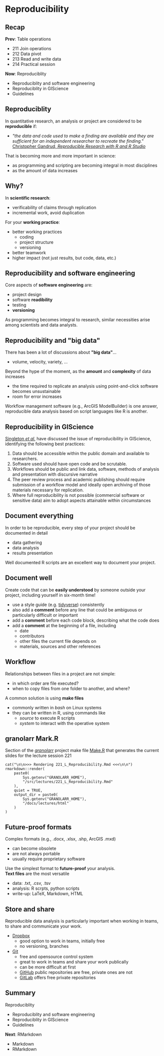 



# Reproducibility



## Recap

**Prev**: Table operations

- 211 Join operations
- 212 Data pivot
- 213 Read and write data
- 214 Practical session

**Now**: Reproduciblity

- Reproduciblity and software engineering
- Reproduciblity in GIScience
- Guidelines


## Reproduciblity

In quantitative research, an analysis or project are considered to be **reproducible** if:

- *"the data and code used to make a finding are available and they are sufficient for an independent researcher to recreate the finding."* [Christopher Gandrud, *Reproducible Research with R and R Studio*](https://www.crcpress.com/Reproducible-Research-with-R-and-R-Studio/Gandrud/p/book/9781498715379)

That is becoming more and more important in science:

- as programming and scripting are becoming integral in most disciplines
- as the amount of data increases



## Why?

In **scientific research**:

- verificability of claims through replication
- incremental work, avoid duplication

For your **working practice**:

- better working practices
    - coding
    - project structure
    - versioning
- better teamwork
- higher impact (not just results, but code, data, etc.)



## Reproducibility and software engineering

Core aspects of **software engineering** are:

- project design
- software **readibility**
- testing
- **versioning**

As programming becomes integral to research, similar necessities arise among scientists and data analysts.



## Reproducibility and "big data"

There has been a lot of discussions about **"big data"**...

- volume, velocity, variety, ...

Beyond the hype of the moment, as the **amount** and **complexity** of data increases

- the time required to replicate an analysis using point-and-click software becomes unsustainable
- room for error increases

Workflow management software (e.g., ArcGIS ModelBuilder) is one answer, reproducible data analysis based on script languages like R is another.



## Reproducibility in GIScience

[Singleton *et al.*](https://www.tandfonline.com/doi/abs/10.1080/13658816.2015.1137579) have discussed the issue of reproducibility in GIScience, identifying the following best practices:

1. Data should be accessible within the public domain and available to researchers.
2. Software used should have open code and be scrutable.
3. Workflows should be public and link data, software, methods of analysis and presentation with discursive narrative
4. The peer review process and academic publishing should require submission of a workflow model and ideally open archiving of those materials necessary for
replication.
5. Where full reproducibility is not possible (commercial software or sensitive data) aim to adopt aspects attainable within circumstances



## Document everything

In order to be reproducible, every step of your project should be documented in detail

- data gathering
- data analysis
- results presentation

Well documented R scripts are an excellent way to document your project. 



## Document well

Create code that can be **easily understood** by someone outside your project, including yourself in six-month time!

- use a style guide (e.g. [tidyverse](http://style.tidyverse.org/)) consistently
- also add a **comment** before any line that could be ambiguous or particularly difficult or important
- add a **comment** before each code block, describing what the code does
- add a **comment** at the beginning of a file, including
    - date
    - contributors
    - other files the current file depends on
    - materials, sources and other references 



## Workflow

Relationships between files in a project are not simple:

- in which order are file executed?
- when to copy files from one folder to another, and where?

A common solution is using **make files**

- commonly written in *bash* on Linux systems
- they can be written in R, using commands like
    - *source* to execute R scripts
    - *system* to interact with the operative system



## granolarr Mark.R

Section of the [*granolarr*](https://sdesabbata.github.io/granolarr/) project make file [Make.R](https://github.com/sdesabbata/granolarr/blob/master/Make.R) that generates the current slides for the lecture session 221

```{}
cat("\n\n>>> Rendering 221_L_Reproducibility.Rmd <<<\n\n")
rmarkdown::render(
    paste0(
        Sys.getenv("GRANOLARR_HOME"), 
        "/src/lectures/221_L_Reproducibility.Rmd"
    ), 
    quiet = TRUE, 
    output_dir = paste0(
        Sys.getenv("GRANOLARR_HOME"), 
        "/docs/lectures/html"
    )
)
```


## Future-proof formats

Complex formats (e.g., .docx, .xlsx, .shp, ArcGIS .mxd)

- can become obsolete
- are not always portable
- usually require proprietary software

Use the simplest format to **future-proof** your analysis.<br/>**Text files** are the most versatile

- data: .txt, .csv, .tsv
- analysis: R scrpts, python scripts
- write-up: LaTeX, Markdown, HTML



## Store and share

Reproducible data analysis is particularly important when working in teams, to share and communicate your work.

- [Dropbox](https://www.dropbox.com)
    - good option to work in teams, initially free
    - no versioning, branches
- [Git](https://git-scm.com)
    - free and opensource control system
    - great to work in teams and share your work publically
    - can be more difficult at first
    - [GitHub](https://github.com) public repositories are free, private ones are not
    - [GitLab](https://about.gitlab.com/) offers free private repositories



## Summary

Reproduciblity

- Reproduciblity and software engineering
- Reproduciblity in GIScience
- Guidelines

**Next**: RMarkdown

- Markdown
- RMarkdown


